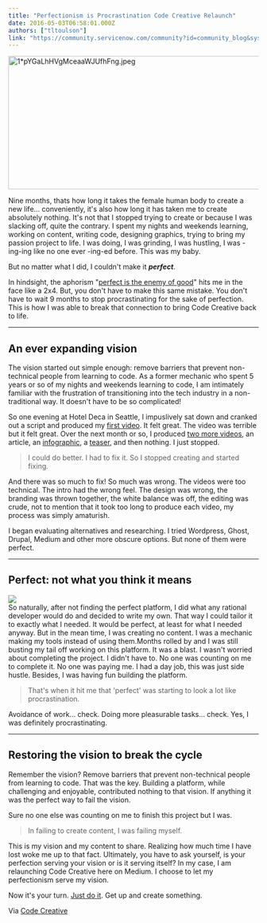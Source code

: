 ```yaml
---
title: "Perfectionism is Procrastination Code Creative Relaunch"
date: 2016-05-03T06:58:01.000Z
authors: ["tltoulson"]
link: "https://community.servicenow.com/community?id=community_blog&sys_id=b56c2ea1dbd0dbc01dcaf3231f9619b1"
---
```

<p><img   alt="1*pYGaLhHVgMceaaWJUfhFng.jpeg" class="image-1 jive-image" src="19bedc06db9c9fc068c1fb651f961911.iix" style="width: 620px; height: 268px;"/></p><p></p><p>Nine months, thats how long it takes the female human body to create a new life… conveniently, it's also how long it has taken me to create absolutely nothing. It's not that I stopped trying to create or because I was slacking off, quite the contrary. I spent my nights and weekends learning, working on content, writing code, designing graphics, trying to bring my passion project to life. I was doing, I was grinding, I was hustling, I was -ing-ing like no one ever -ing-ed before. This was my baby.</p><p></p><p>But no matter what I did, I couldn't make it <em><strong>perfect</strong></em>.</p><p></p><p>In hindsight, the aphorism "<a title="s://en.wikipedia.org/wiki/Perfect_is_the_enemy_of_good" data-href="https://en.wikipedia.org/wiki/Perfect_is_the_enemy_of_good" href="https://en.wikipedia.org/wiki/Perfect_is_the_enemy_of_good">perfect is the enemy of good</a>" hits me in the face like a 2x4. But, you don't have to make this same mistake. You don't have to wait 9 months to stop procrastinating for the sake of perfection. This is how I was able to break that connection to bring Code Creative back to life.</p><p></p><hr/><p></p><h2>An ever expanding vision</h2><p></p><p>The vision started out simple enough: remove barriers that prevent non-technical people from learning to code. As a former mechanic who spent 5 years or so of my nights and weekends learning to code, I am intimately familiar with the frustration of transitioning into the tech industry in a non-traditional way. It doesn't have to be so complicated!</p><p>So one evening at Hotel Deca in Seattle, I impuslively sat down and cranked out a script and produced my <a title="s://www.youtube.com/watch?v=fOQwpFkcTZs" data-href="https://www.youtube.com/watch?v=fOQwpFkcTZs" href="https://www.youtube.com/watch?v=fOQwpFkcTZs">first video</a>. It felt great. The video was terrible but it felt great. Over the next month or so, I produced <a title="s://www.youtube.com/channel/UCmwKZdMYyUD4AWnAIrx5JVw" data-href="https://www.youtube.com/channel/UCmwKZdMYyUD4AWnAIrx5JVw" href="https://www.youtube.com/channel/UCmwKZdMYyUD4AWnAIrx5JVw">two more videos</a>, an article, an <a title="" _jive_internal="true" href="/blogs/CodeCreative/2015/05/08/demystifying-glideajax">infographic</a>, a <a title="s://www.youtube.com/watch?v=7LerV8BMpic" data-href="https://www.youtube.com/watch?v=7LerV8BMpic" href="https://www.youtube.com/watch?v=7LerV8BMpic">teaser</a>, and then nothing. I just stopped.</p><p></p><blockquote class="jive-quote">I could do better. I had to fix it. So I stopped creating and started fixing.</blockquote><p></p><p>And there was so much to fix! So much was wrong. The videos were too technical. The intro had the wrong feel. The design was wrong, the branding was thrown together, the white balance was off, the editing was crude, not to mention that it took too long to produce each video, my process was simply amaturish.</p><p>I began evaluating alternatives and researching. I tried Wordpress, Ghost, Drupal, Medium and other more obscure options. But none of them were perfect.</p><p></p><hr/><h2></h2><h2>Perfect: not what you think it means</h2><p></p><div><div><div data-height="420" data-image-id="1*xOETS_CLnka3OOjPQRrSVA.jpeg" data-scroll="native" data-width="500"><img data-src="https://d262ilb51hltx0.cloudfront.net/max/800/1*xOETS_CLnka3OOjPQRrSVA.jpeg" src="https://d262ilb51hltx0.cloudfront.net/max/800/1*xOETS_CLnka3OOjPQRrSVA.jpeg"/></div></div></div><div> </div><div>So naturally, after not finding the perfect platform, I did what any rational developer would do and decided to write my own. That way I could tailor it to exactly what I needed. It would be perfect, at least for what I needed anyway. But in the mean time, I was creating no content. I was a mechanic making my tools instead of using them.Months rolled by and I was still busting my tail off working on this platform. It was a blast. I wasn't worried about completing the project. I didn't have to. No one was counting on me to complete it. No one was paying me. I had a day job, this was just side hustle. Besides, I was having fun building the platform.</div><div> </div><div><blockquote class="jive-quote">That's when it hit me that 'perfect' was starting to look a lot like procrastination.</blockquote></div><div> </div><div>Avoidance of work… check. Doing more pleasurable tasks… check. Yes, I was definitely procrastinating.</div><p></p><hr/><h2></h2><h2>Restoring the vision to break the cycle</h2><p></p><p>Remember the vision? Remove barriers that prevent non-technical people from learning to code. That was the key. Building a platform, while challenging and enjoyable, contributed nothing to that vision. If anything it was the perfect way to fail the vision.</p><p></p><p>Sure no one else was counting on me to finish this project but I was.</p><p></p><blockquote class="jive-quote">In failing to create content, I was failing myself.</blockquote><p></p><p>This is my vision and my content to share. Realizing how much time I have lost woke me up to that fact. Ultimately, you have to ask yourself, is your perfection serving your vision or is it serving itself? In my case, I am relaunching Code Creative here on Medium. I choose to let my perfectionism serve my vision.</p><p></p><p>Now it's your turn. <a title="s://www.youtube.com/watch?v=ZXsQAXx_ao0" data-href="https://www.youtube.com/watch?v=ZXsQAXx_ao0" href="https://www.youtube.com/watch?v=ZXsQAXx_ao0">Just do it</a>. Get up and create something.</p><p></p><p>Via <a title="og.codecreative.io/" href="http://blog.codecreative.io/">Code Creative</a></p>